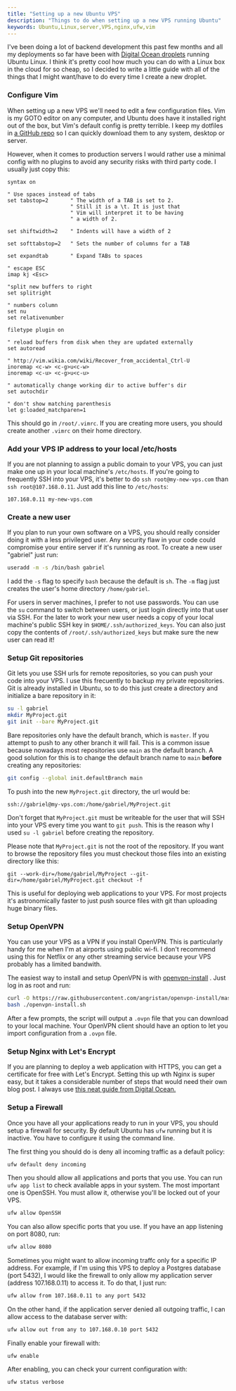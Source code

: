 ```yaml
---
title: "Setting up a new Ubuntu VPS"
description: "Things to do when setting up a new VPS running Ubuntu"
keywords: Ubuntu,Linux,server,VPS,nginx,ufw,vim
---
```


I've been doing a lot of backend development this past few months and all my 
deployments so far have been with [Digital Ocean droplets](
https://www.digitalocean.com/products/droplets) running Ubuntu Linux. I think
it's pretty cool how much you can do with a Linux box in the cloud for
so cheap, so I decided to write a little guide with all of the things that I 
might want/have to do every time I create a new droplet.

<!--more-->

### Configure Vim

When setting up a new VPS we'll need to edit a few configuration files. Vim is 
my GOTO editor on any computer, and Ubuntu does have it installed right out of
the box, but Vim's default config is pretty terrible. I keep my dotfiles in 
[a GitHub repo](https://github.com/GAumala/dotfiles) so I can quickly download
them to any system, desktop or server.

However, when it comes to production servers I would rather use a minimal config 
with no plugins to avoid any security risks with third party code. I usually just
copy this: 

``` vimscript
syntax on

" Use spaces instead of tabs
set tabstop=2       " The width of a TAB is set to 2.
                    " Still it is a \t. It is just that
                    " Vim will interpret it to be having
                    " a width of 2.

set shiftwidth=2    " Indents will have a width of 2

set softtabstop=2   " Sets the number of columns for a TAB

set expandtab       " Expand TABs to spaces

" escape ESC
imap kj <Esc>

"split new buffers to right
set splitright

" numbers column
set nu
set relativenumber

filetype plugin on

" reload buffers from disk when they are updated externally
set autoread

" http://vim.wikia.com/wiki/Recover_from_accidental_Ctrl-U
inoremap <c-w> <c-g>u<c-w>
inoremap <c-u> <c-g>u<c-u>

" automatically change working dir to active buffer's dir
set autochdir

" don't show matching parenthesis
let g:loaded_matchparen=1
```

This should go in `/root/.vimrc`. If you are creating more users, 
you should create another `.vimrc` on their home directory.

### Add your VPS IP address to your local /etc/hosts

If you are not planning to assign a public domain to your VPS, 
you can just make one up in your local machine's `/etc/hosts`. If you're going
to frequently SSH into your VPS, it's better to do `ssh root@my-new-vps.com`
than `ssh root@107.168.0.11`. Just add this line to `/etc/hosts`:

```
107.168.0.11 my-new-vps.com
```

### Create a new user

If you plan to run your own software on a VPS, you should really consider
doing it with a less privileged user. Any security flaw in your code could
compromise your entire server if it's running as root. To create a new
user "gabriel" just run:

``` bash
useradd -m -s /bin/bash gabriel
```

I add the `-s` flag to specify `bash` because the default is `sh`. The `-m` flag
just creates the user's home directory `/home/gabriel`. 

For users in server machines, I prefer to not use passwords. You can use the 
`su` command to switch between users, or just login directly into that user
via SSH. For the later to work your new user needs a copy of your local 
machine's public SSH key in `$HOME/.ssh/authorized_keys`. You can also just copy the
contents of `/root/.ssh/authorized_keys` but make sure the new user can read it!

### Setup Git repositories

Git lets you use SSH urls for remote repositories, so you can push your code 
into your VPS. I use this frecuently to backup my private repositories. Git is
already installed in Ubuntu, so to do this just create a directory and
initialize a bare repository in it:

``` bash
su -l gabriel
mkdir MyProject.git
git init --bare MyProject.git
```

Bare repositories only have the default branch, which is `master`. If you
attempt to push to any other branch it will fail. This is a common issue
because nowadays most repositories use `main` as the default branch. 
A good solution for this is to change the default branch name to `main`
**before** creating any repositories:

``` bash
git config --global init.defaultBranch main
```

To push into the new `MyProject.git` directory, the url would be:

```
ssh://gabriel@my-vps.com:/home/gabriel/MyProject.git
```

Don't forget that `MyProject.git` must be writeable for the user that will
SSH into your VPS every time you want to `git push`. This is the reason
why I used `su -l gabriel` before creating the repository. 

Please note that `MyProject.git` is not the root of the repository. If you
want to browse the repository files you must checkout those files into an
existing directory like this:

```
git --work-dir=/home/gabriel/MyProject --git-dir=/home/gabriel/MyProject.git checkout -f
```

This is useful for deploying web applications to your VPS. For most projects
it's astronomically faster to just push source files with git than uploading
huge binary files. 

### Setup OpenVPN

You can use your VPS as a VPN if you install OpenVPN. This is particularly handy
for me when I'm at airports using public wi-fi. I don't recommend using this for
Netflix or any other streaming service because your VPS probably has a limited
bandwith. 

The easiest way to install and setup OpenVPN is with [openvpn-install](
https://github.com/angristan/openvpn-install) . Just log in as root and run:

``` bash
curl -O https://raw.githubusercontent.com/angristan/openvpn-install/master/openvpn-install.sh
bash ./openvpn-install.sh
```

After a few prompts, the script will output a `.ovpn` file that you can download
 to your local machine. Your OpenVPN client should have an option to let you import
configuration from a `.ovpn` file.

### Setup Nginx with Let's Encrypt

If you are planning to deploy a web application with HTTPS, you can get
a certificate for free with Let's Encrypt. Setting this up wth Nginx is super
easy, but it takes a considerable number of steps that would need their own
blog post. I always use [this neat guide from Digital Ocean.](
https://www.digitalocean.com/community/tutorials/how-to-secure-nginx-with-let-s-encrypt-on-ubuntu-22-04
)

### Setup a Firewall

Once you have all your applications ready to run in your VPS, you should
setup a firewall for security. By default Ubuntu has `ufw` running but
it is inactive. You have to configure it using the command line. 

The first thing you should do is deny all incoming traffic as a default policy:

``` bash
ufw default deny incoming
```

Then you should allow all applications and ports that you use. You can run 
`ufw app list` to check available apps in your system. The most  important one
is OpenSSH. You must allow it, otherwise you'll be locked out of your VPS.

``` bash
ufw allow OpenSSH
```

You can also allow specific ports that you use. If you have an app listening
on port 8080, run:

``` bash
ufw allow 8080
```

Sometimes you might want to allow incoming traffc only for a specific IP address.
For example, if I'm using this VPS to deploy a Postgres database (port 5432),
I would like the firewall to only allow my application server (address
107.168.0.11) to access it. To do that, I just run:

``` bash
ufw allow from 107.168.0.11 to any port 5432
```

On the other hand, if the application server denied all outgoing traffic, I 
can allow access to the database server with:

``` bash
ufw allow out from any to 107.168.0.10 port 5432
```

Finally enable your firewall with:

```
ufw enable
```

After enabling, you can check your current configuration with:

```
ufw status verbose
```
